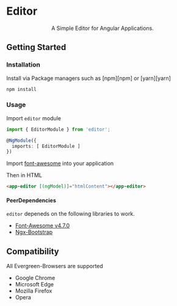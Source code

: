 # Editor

<p align="center">A Simple Editor for Angular Applications.</p>

## Getting Started

### Installation

Install via Package managers such as [npm][npm] or [yarn][yarn]

```bash
npm install
```

### Usage

Import `editor` module

```typescript
import { EditorModule } from 'editor';

@NgModule({
  imports: [ EditorModule ]
})
```

Import [font-awesome](https://github.com/FortAwesome/Font-Awesome) into your application

Then in HTML

```html
<app-editor [(ngModel)]="htmlContent"></app-editor>
```

#### PeerDependencies

`editor` depeneds on the following libraries to work.

* [Font-Awesome v4.7.0](https://github.com/FortAwesome/Font-Awesome/tree/fa-4)
* [Ngx-Bootstrap](https://github.com/valor-software/ngx-bootstrap)

## Compatibility

All Evergreen-Browsers are supported

* Google Chrome
* Microsoft Edge
* Mozilla Firefox
* Opera